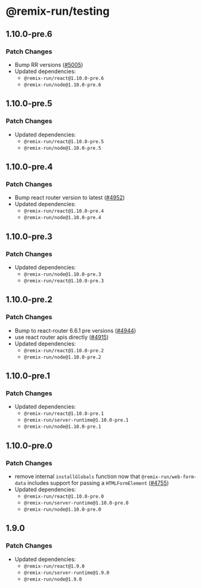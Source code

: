 # @remix-run/testing

## 1.10.0-pre.6

### Patch Changes

- Bump RR versions ([#5005](https://github.com/remix-run/remix/pull/5005))
- Updated dependencies:
  - `@remix-run/react@1.10.0-pre.6`
  - `@remix-run/node@1.10.0-pre.6`

## 1.10.0-pre.5

### Patch Changes

- Updated dependencies:
  - `@remix-run/react@1.10.0-pre.5`
  - `@remix-run/node@1.10.0-pre.5`

## 1.10.0-pre.4

### Patch Changes

- Bump react router version to latest ([#4952](https://github.com/remix-run/remix/pull/4952))
- Updated dependencies:
  - `@remix-run/react@1.10.0-pre.4`
  - `@remix-run/node@1.10.0-pre.4`

## 1.10.0-pre.3

### Patch Changes

- Updated dependencies:
  - `@remix-run/node@1.10.0-pre.3`
  - `@remix-run/react@1.10.0-pre.3`

## 1.10.0-pre.2

### Patch Changes

- Bump to react-router 6.6.1 pre versions ([#4944](https://github.com/remix-run/remix/pull/4944))
- use react router apis directly ([#4915](https://github.com/remix-run/remix/pull/4915))
- Updated dependencies:
  - `@remix-run/react@1.10.0-pre.2`
  - `@remix-run/node@1.10.0-pre.2`

## 1.10.0-pre.1

### Patch Changes

- Updated dependencies:
  - `@remix-run/react@1.10.0-pre.1`
  - `@remix-run/server-runtime@1.10.0-pre.1`
  - `@remix-run/node@1.10.0-pre.1`

## 1.10.0-pre.0

### Patch Changes

- remove internal `installGlobals` function now that `@remix-run/web-form-data` includes support for passing a `HTMLFormElement` ([#4755](https://github.com/remix-run/remix/pull/4755))
- Updated dependencies:
  - `@remix-run/react@1.10.0-pre.0`
  - `@remix-run/server-runtime@1.10.0-pre.0`
  - `@remix-run/node@1.10.0-pre.0`

## 1.9.0

### Patch Changes

- Updated dependencies:
  - `@remix-run/react@1.9.0`
  - `@remix-run/server-runtime@1.9.0`
  - `@remix-run/node@1.9.0`
